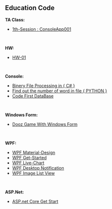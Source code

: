 ## Education Code
**TA Class:**
* [1th-Session : ConsoleApp001](https://github.com/MMovasaghi/Advanced-Programming/tree/master/Edu.Code/ConsoleApp001)

<br/>

**HW:**
* [HW-01](https://github.com/MMovasaghi/Advanced-Programming/blob/master/HW/HW1.pdf)

<br/>

**Console:**
* [Binery File Processing in { C# }](https://github.com/MMovasaghi/BinaryFileProcessing)
* [Find out the number of word in file { PYTHON }](https://github.com/MMovasaghi/Search-Word-InTEXT)
* [Code First DataBase](https://github.com/MMovasaghi/ASP.net-Core/tree/master/CodeFirstDB)

<br/>

**Windows Form:**
* [Dooz Game With Windows Form](https://github.com/MMovasaghi/Dooz)

<br/>

**WPF:**
* [WPF Material-Design](https://materialdesignicons.com)
* [WPF Get-Started]()
* [WPF Live-Chart](https://lvcharts.net/App/examples/v1/wpf/Basic%20Line%20Chart)
* [WPF Desktop Notification](https://github.com/MMovasaghi/Windows_Notification)
* [WPF Image List View](https://github.com/MMovasaghi/Image_ListView)

<br/>

**ASP.Net:**
* [ASP.net Core Get Start](https://github.com/MMovasaghi/ASP.net-Core)
